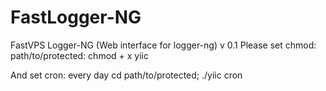 FastLogger-NG
=============

FastVPS Logger-NG (Web interface for logger-ng) v 0.1
Please set chmod:
path/to/protected:
chmod + x yiic

And set cron:
every day cd path/to/protected; ./yiic cron

